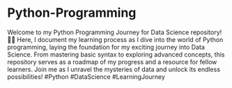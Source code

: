 # Python-Programming
 Welcome to my Python Programming Journey for Data Science repository! 🐍🌟 Here, I document my learning process as I dive into the world of Python programming, laying the foundation for my exciting journey into Data Science. From mastering basic syntax to exploring advanced concepts, this repository serves as a roadmap of my progress and a resource for fellow learners. Join me as I unravel the mysteries of data and unlock its endless possibilities! #Python #DataScience #LearningJourney
